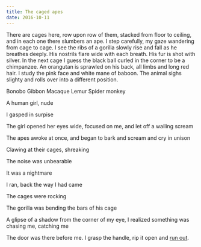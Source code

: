 ```yaml
---
title: The caged apes
date: 2016-10-11
---
```


There are cages here, row upon row of them, stacked from floor to ceiling, and in each one there slumbers an ape.  I step carefully, my gaze wandering from cage to cage.  I see the ribs of a gorilla slowly rise and fall as he breathes deeply.  His nostrils flare wide with each breath.  His fur is shot with silver.
In the next cage I guess the black ball curled in the corner to be a chimpanzee.  An orangutan is sprawled on his back, all limbs and long red hair.  I study the pink face and white mane of baboon.  The animal sighs slighty and rolls over into a different position.





Bonobo
Gibbon
Macaque
Lemur
Spider monkey


A human girl, nude

I gasped in surpise

The girl opened her eyes wide, focused on me, and let off a wailing scream

The apes awoke at once, and began to bark and scream and cry in unison

Clawing at their cages, shreaking

The noise was unbearable

It was a nightmare

I ran, back the way I had came

The cages were rocking

The gorilla was bending the bars of his cage

A glipse of a shadow from the corner of my eye, I realized something was chasing me, catching me

The door was there before me.  I grasp the handle, rip it open and [run out](/the-corridor/#post-the-caged-apes).
